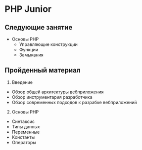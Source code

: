 PHP Junior
==========

Следующие занятие
-----------------

- Основы PHP
  * Управляющие конструкции
  * Функции
  * Замыкания

Пройденный материал
-------------------

1. Введение
  * Обзор общей архитектуры веб­приложения
  * Обзор инструментария разработчика
  * Обзор современных подходов к разрабке веб­приложений
2. Основы PHP
  * Синтаксис
  * Типы данных
  * Переменные
  * Константы
  * Операторы